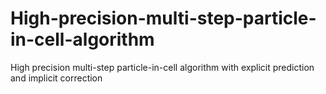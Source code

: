 # High-precision-multi-step-particle-in-cell-algorithm
High precision multi-step particle-in-cell algorithm with explicit prediction and implicit correction
